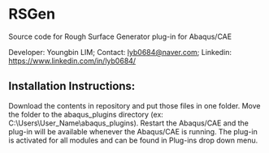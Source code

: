 # RSGen
Source code for Rough Surface Generator plug-in for Abaqus/CAE

Developer: Youngbin LIM;
Contact: lyb0684@naver.com; 
Linkedin: https://www.linkedin.com/in/lyb0684/

Installation Instructions:
--------------------------
Download the contents in repository and put those files in one folder. Move the folder to the abaqus_plugins directory 
(ex: C:\Users\User_Name\abaqus_plugins). Restart the Abaqus/CAE and the plug-in will be available whenever the Abaqus/CAE is running. 
The plug-in is activated for all modules and can be found in Plug-ins drop down menu.
